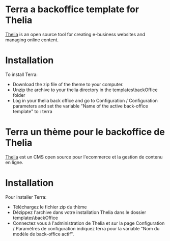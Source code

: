Terra a backoffice template for Thelia
========

[Thelia](http://thelia.net/) is an open source tool for creating e-business websites and managing online content.

# Installation
To install Terra:
- Download the zip file of the theme to your computer.
- Unzip the archive to your thelia directory in the  templates\backOffice folder
- Log in your thelia back office and go to Configuration / Configuration parameters and set the variable "Name of the active back-office template" to : terra

Terra un thème pour le backoffice de Thelia
========

[Thelia](http://thelia.net/) est un CMS open source pour l'ecommerce et la gestion de contenu en ligne.


# Installation
Pour installer Terra:
- Téléchargez le fichier zip du thème
- Dézippez l'archive dans votre installation Thelia dans le dossier templates\backOffice
- Connectez vous à l'administration de Thelia et sur la page Configuration / Paramètres de configuration indiquez terra pour la variable "Nom du modèle de back-office actif".